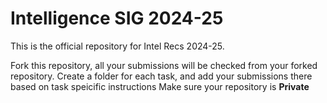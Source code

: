 # Intelligence SIG 2024-25
This is the official repository for Intel Recs 2024-25.

Fork this repository, all your submissions will be checked from your forked repository.
Create a folder for each task, and add your submissions there based on task speicific instructions
Make sure your repository is **Private**
